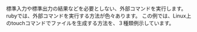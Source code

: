 標準入力や標準出力の結果などを必要としない、外部コマンドを実行します。
rubyでは、外部コマンドを実行する方法が色々あります。
この例では、Linux上のtouchコマンドでファイルを生成する方法を、３種類例示しています。
